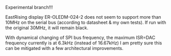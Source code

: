 Experimental branch!!!

EastRising display ER-OLEDM-024-2 does not seem to support more than 10MHz on the serial bus
(according to datasheet & my own tests). If run with the original 30MHz, it will remain black.

With dynamical changing of SPI bus frequency, the maximum ISR=DAC frequency currently is at 6.3kHz (instead of 16.67kHz)
I am pretty sure this can be mitigated with a few architectural improvements. 
